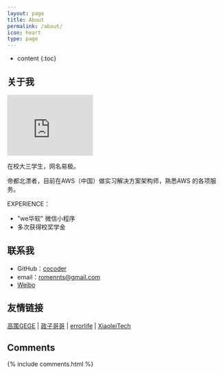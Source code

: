 ```yaml
---
layout: page
title: About
permalink: /about/
icon: heart
type: page
---
```


* content
{:toc}

## 关于我

<iframe src="https://githubbadge.appspot.com/cncoder?s=1" style="border: 0;height: 142px;width: 200px;overflow: hidden;" frameBorder="0"></iframe>

在校大三学生，网名易极。

帝都北漂者，目前在AWS（中国）做实习解决方案架构师，熟悉AWS 的各项服务。

EXPERIENCE：

* "we华软" 微信小程序
* 多次获得校奖学金

## 联系我

* GitHub：[cocoder](https://github.com/cncoder)
* email：romennts@gmail.com
* [Weibo](http://weibo.com/vbcoder)

## 友情链接

[高策GEGE](http://gaocegege.com) \| [政子哥哥](https://blog.zhengzi.me) \| [errorlife](https://steffan.cn) \| [XiaoleiTech](https://xiaolei.tech)

## Comments

{% include comments.html %}
